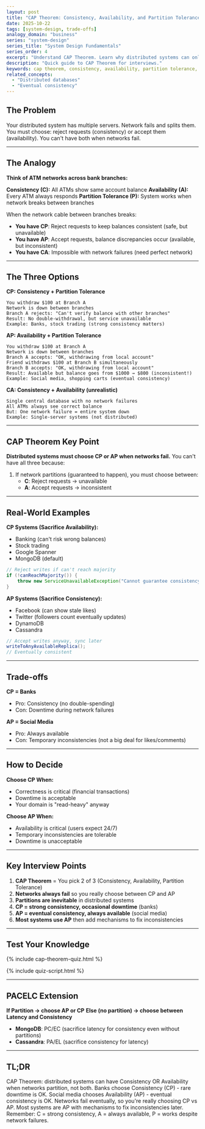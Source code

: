 ```yaml
---
layout: post
title: "CAP Theorem: Consistency, Availability, and Partition Tolerance"
date: 2025-10-22
tags: [system-design, trade-offs]
analogy_domain: "business"
series: "system-design"
series_title: "System Design Fundamentals"
series_order: 4
excerpt: "Understand CAP Theorem. Learn why distributed systems can only have 2 of 3: Consistency, Availability, Partition Tolerance."
description: "Quick guide to CAP Theorem for interviews."
keywords: cap theorem, consistency, availability, partition tolerance, distributed systems
related_concepts:
  - "Distributed databases"
  - "Eventual consistency"
---
```


## The Problem

Your distributed system has multiple servers. Network fails and splits them. You must choose: reject requests (consistency) or accept them (availability). You can't have both when networks fail.

---

## The Analogy

**Think of ATM networks across bank branches:**

**Consistency (C):** All ATMs show same account balance
**Availability (A):** Every ATM always responds
**Partition Tolerance (P):** System works when network breaks between branches

When the network cable between branches breaks:
- **You have CP**: Reject requests to keep balances consistent (safe, but unavailable)
- **You have AP**: Accept requests, balance discrepancies occur (available, but inconsistent)
- **You have CA**: Impossible with network failures (need perfect network)

---

## The Three Options

**CP: Consistency + Partition Tolerance**
```
You withdraw $100 at Branch A
Network is down between branches
Branch A rejects: "Can't verify balance with other branches"
Result: No double-withdrawal, but service unavailable
Example: Banks, stock trading (strong consistency matters)
```

**AP: Availability + Partition Tolerance**
```
You withdraw $100 at Branch A
Network is down between branches
Branch A accepts: "OK, withdrawing from local account"
Friend withdraws $100 at Branch B simultaneously
Branch B accepts: "OK, withdrawing from local account"
Result: Available but balance goes from $1000 → $800 (inconsistent!)
Example: Social media, shopping carts (eventual consistency)
```

**CA: Consistency + Availability (unrealistic)**
```
Single central database with no network failures
All ATMs always see correct balance
But: One network failure = entire system down
Example: Single-server systems (not distributed)
```

---

## CAP Theorem Key Point

**Distributed systems must choose CP or AP when networks fail.** You can't have all three because:
1. If network partitions (guaranteed to happen), you must choose between:
   - **C**: Reject requests → unavailable
   - **A**: Accept requests → inconsistent

---

## Real-World Examples

**CP Systems (Sacrifice Availability):**
- Banking (can't risk wrong balances)
- Stock trading
- Google Spanner
- MongoDB (default)

```java
// Reject writes if can't reach majority
if (!canReachMajority()) {
    throw new ServiceUnavailableException("Cannot guarantee consistency");
}
```

**AP Systems (Sacrifice Consistency):**
- Facebook (can show stale likes)
- Twitter (followers count eventually updates)
- DynamoDB
- Cassandra

```java
// Accept writes anyway, sync later
writeToAnyAvailableReplica();
// Eventually consistent
```

---

## Trade-offs

**CP = Banks**
- Pro: Consistency (no double-spending)
- Con: Downtime during network failures

**AP = Social Media**
- Pro: Always available
- Con: Temporary inconsistencies (not a big deal for likes/comments)

---

## How to Decide

**Choose CP When:**
- Correctness is critical (financial transactions)
- Downtime is acceptable
- Your domain is "read-heavy" anyway

**Choose AP When:**
- Availability is critical (users expect 24/7)
- Temporary inconsistencies are tolerable
- Downtime is unacceptable

---

## Key Interview Points

1. **CAP Theorem** = You pick 2 of 3 (Consistency, Availability, Partition Tolerance)
2. **Networks always fail** so you really choose between CP and AP
3. **Partitions are inevitable** in distributed systems
4. **CP = strong consistency, occasional downtime** (banks)
5. **AP = eventual consistency, always available** (social media)
6. **Most systems use AP** then add mechanisms to fix inconsistencies

---

## Test Your Knowledge

{% include cap-theorem-quiz.html %}

{% include quiz-script.html %}

---

## PACELC Extension

**If Partition → choose AP or CP**
**Else (no partition) → choose between Latency and Consistency**

- **MongoDB**: PC/EC (sacrifice latency for consistency even without partitions)
- **Cassandra**: PA/EL (sacrifice consistency for latency)

---

## TL;DR

CAP Theorem: distributed systems can have Consistency OR Availability when networks partition, not both. Banks choose Consistency (CP) - rare downtime is OK. Social media chooses Availability (AP) - eventual consistency is OK. Networks fail eventually, so you're really choosing CP vs AP. Most systems are AP with mechanisms to fix inconsistencies later. Remember: C = strong consistency, A = always available, P = works despite network failures.
